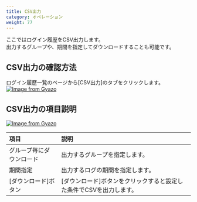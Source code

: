 ```yaml
---
title: CSV出力
category: オペレーション
weight: 77
---
```


ここではログイン履歴をCSV出力します。  
出力するグループや、期間を指定してダウンロードすることも可能です。
## CSV出力の確認方法
ログイン履歴一覧のページから[CSV出力]のタブをクリックします。
[![Image from Gyazo](https://t.gyazo.com/teams/diverta/d723eb9c705e9e0b13197f1bc20f90f5.png)](https://diverta.gyazo.com/d723eb9c705e9e0b13197f1bc20f90f5)

## CSV出力の項目説明

[![Image from Gyazo](https://t.gyazo.com/teams/diverta/4dd8d26227f0640808c2a2e362872f60.png)](https://diverta.gyazo.com/4dd8d26227f0640808c2a2e362872f60)

|項目   |説明  |
| :--- | :--- |
|グループ毎にダウンロード|出力するグループを指定します。|
|期間指定|出力するログの期間を指定します。|
|[ダウンロード]ボタン|[ダウンロード]ボタンをクリックすると設定した条件でCSVを出力します。|